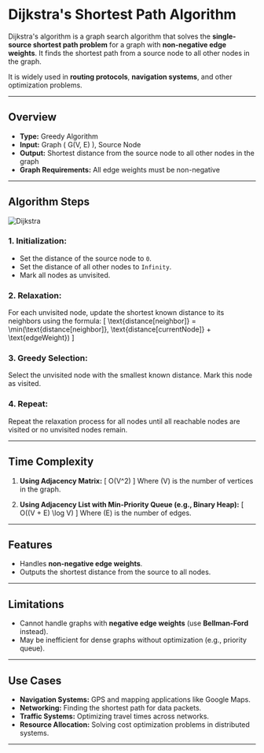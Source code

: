 # Dijkstra's Shortest Path Algorithm

Dijkstra's algorithm is a graph search algorithm that solves the **single-source shortest path problem** for a graph with **non-negative edge weights**. It finds the shortest path from a source node to all other nodes in the graph.

It is widely used in **routing protocols**, **navigation systems**, and other optimization problems.

---

## Overview

- **Type:** Greedy Algorithm  
- **Input:** Graph \( G(V, E) \), Source Node  
- **Output:** Shortest distance from the source node to all other nodes in the graph  
- **Graph Requirements:** All edge weights must be non-negative  

---

## Algorithm Steps

![Dijkstra](https://upload.wikimedia.org/wikipedia/commons/5/57/Dijkstra_Animation.gif)

### 1. Initialization:
- Set the distance of the source node to `0`.
- Set the distance of all other nodes to `Infinity`.
- Mark all nodes as unvisited.

### 2. Relaxation:
For each unvisited node, update the shortest known distance to its neighbors using the formula:
\[
\text{distance[neighbor]} = \min(\text{distance[neighbor]}, \text{distance[currentNode]} + \text{edgeWeight})
\]

### 3. Greedy Selection:
Select the unvisited node with the smallest known distance. Mark this node as visited.

### 4. Repeat:
Repeat the relaxation process for all nodes until all reachable nodes are visited or no unvisited nodes remain.

---

## Time Complexity

1. **Using Adjacency Matrix:**
   \[
   O(V^2)
   \]
   Where \(V\) is the number of vertices in the graph.

2. **Using Adjacency List with Min-Priority Queue (e.g., Binary Heap):**
   \[
   O((V + E) \log V)
   \]
   Where \(E\) is the number of edges.

---

## Features

- Handles **non-negative edge weights**.
- Outputs the shortest distance from the source to all nodes.

---

## Limitations

- Cannot handle graphs with **negative edge weights** (use **Bellman-Ford** instead).
- May be inefficient for dense graphs without optimization (e.g., priority queue).

---

## Use Cases

- **Navigation Systems:** GPS and mapping applications like Google Maps.  
- **Networking:** Finding the shortest path for data packets.  
- **Traffic Systems:** Optimizing travel times across networks.  
- **Resource Allocation:** Solving cost optimization problems in distributed systems.

---



